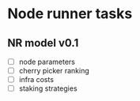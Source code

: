 # Node runner tasks

## NR model v0.1

- [ ] node parameters
- [ ] cherry picker ranking
- [ ] infra costs
- [ ] staking strategies
